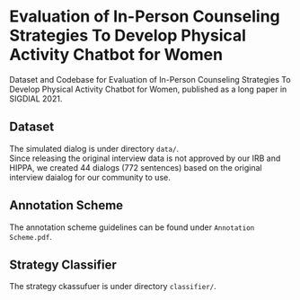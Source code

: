 # Evaluation of In-Person Counseling Strategies To Develop Physical Activity Chatbot for Women
Dataset and Codebase for Evaluation of In-Person Counseling Strategies To Develop Physical Activity Chatbot for Women, published as a long paper in SIGDIAL 2021.

## Dataset
The simulated dialog is under directory `data/`.  
Since releasing the original interview data is not approved by our IRB and HIPPA, we created 44 dialogs (772 sentences) based on the original interview daialog for our community to use.

## Annotation Scheme
The annotation scheme guidelines can be found under `Annotation Scheme.pdf`.

## Strategy Classifier
The strategy ckassufuer is under directory `classifier/`.


